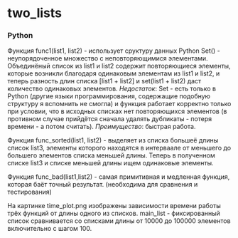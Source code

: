 # two_lists

### Python
Функция func1(list1, list2) - использует сруктуру данных Python Set() - неупорядоченное множество с неповторяющимися элементами. Объединёный список из list1 и list2 содержит повторяющиеся элементы, которые возникли благодаря одинаковым элементам из list1 и list2, и теперь разность длин списка [list1 + list2] и set(list1 + list2) даст количество одинаковых элементов. *Недостаток*: Set - есть только в Python (другие языки программирования, содержащие подобную структуру я вспомнить не смогла) и функция работает корректно только при условии, что в исходных списках нет повторяющихся элементов (в противном случае прийдётся сначала удалять дубликаты - потеря времени - а потом считать). *Преимущество*: быстрая работа.

Функция func_sorted(list1, list2) - выделяет из списка большеё длины список list3, элементы которого находятся в интерваале от меньшего до большего элементов списка меньшей длины. Теперь в полученном списке list3 и списке меньшей длины ищем одинаковые элементы.

Функция func_bad(list1,list2) - самая примитивная и медленная функция, которая баёт точный результат. (необходима для сравнения и тестирования)

На картинке time_plot.png изображены зависимости времени работы трёх функций от длины одного из списков. main_list - фиксированный список сравнивается со списками длины от 10000  до 100000 элементов включительно с шагом 100.  

